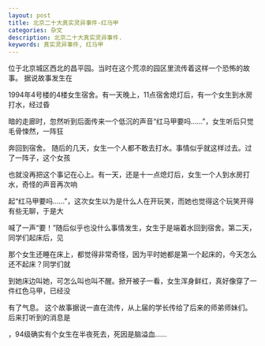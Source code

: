 ```yaml
---
layout: post
title: 北京二十大真实灵异事件-红马甲
categories: 杂文
description: 北京二十大真实灵异事件.
keywords: 真实灵异事件, 红马甲
---
```


位于北京城区西北的昌平园。当时在这个荒凉的园区里流传着这样一个恐怖的故事。 据说故事发生在

1994年4号楼的4楼女生宿舍。有一天晚上，11点宿舍熄灯后，有一个女生到水房打水，经过昏

暗的走廊时，忽然听到后面传来一个低沉的声音“红马甲要吗……”，女生听后只觉毛骨悚然，一阵狂

奔回到宿舍。 随后的几天，女生一个人都不敢去打水。事情似乎就这样过去。过了一阵子，这个女孩

也就没再把这个事记在心上。有一天，还是十一点熄灯后，女生一个人到水房打水，奇怪的声音再次响

起“红马甲要吗……”，这次女生以为是什么人在开玩笑，而她也觉得这个玩笑开得有些无聊，于是大

喊了一声“要！”随后似乎也没什么事情发生，女生于是端着水回到宿舍。第二天，同学们起床后，见

那个女生还睡在床上，都觉得非常奇怪，因为平时她都是第一个起床的，今天怎么还不起床？同学们就

到她床边叫她，可怎么叫也叫不醒。掀开被子一看，女生浑身鲜红，真好像穿了一件红色马甲，已经没

有了气息。 这个故事据说一直在流传，从上届的学长传给了后来的师弟师妹们。后来打听到的消息是

，94级确实有个女生在半夜死去，死因是脑溢血……
